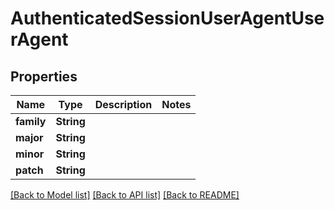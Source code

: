 # AuthenticatedSessionUserAgentUserAgent

## Properties

Name | Type | Description | Notes
------------ | ------------- | ------------- | -------------
**family** | **String** |  | 
**major** | **String** |  | 
**minor** | **String** |  | 
**patch** | **String** |  | 

[[Back to Model list]](../README.md#documentation-for-models) [[Back to API list]](../README.md#documentation-for-api-endpoints) [[Back to README]](../README.md)



